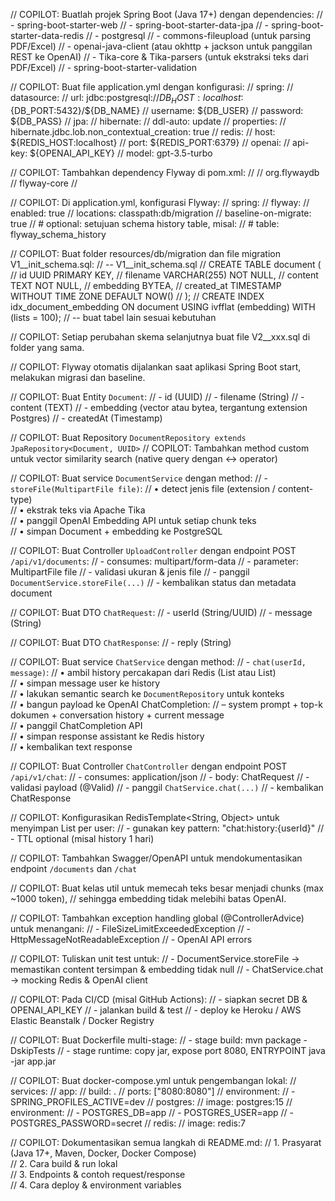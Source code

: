 // COPILOT: Buatlah projek Spring Boot (Java 17+) dengan dependencies:
//   - spring-boot-starter-web
//   - spring-boot-starter-data-jpa
//   - spring-boot-starter-data-redis
//   - postgresql
//   - commons-fileupload (untuk parsing PDF/Excel)
//   - openai-java-client (atau okhttp + jackson untuk panggilan REST ke OpenAI)
//   - Tika-core & Tika-parsers (untuk ekstraksi teks dari PDF/Excel)
//   - spring-boot-starter-validation

// COPILOT: Buat file application.yml dengan konfigurasi:
// spring:
//   datasource:
//     url: jdbc:postgresql://${DB_HOST:localhost}:${DB_PORT:5432}/${DB_NAME}
//     username: ${DB_USER}
//     password: ${DB_PASS}
//   jpa:
//     hibernate:
//       ddl-auto: update
//     properties:
//       hibernate.jdbc.lob.non_contextual_creation: true
//   redis:
//     host: ${REDIS_HOST:localhost}
//     port: ${REDIS_PORT:6379}
// openai:
//   api-key: ${OPENAI_API_KEY}
//   model: gpt-3.5-turbo

// COPILOT: Tambahkan dependency Flyway di pom.xml:
//   <dependency>
//     <groupId>org.flywaydb</groupId>
//     <artifactId>flyway-core</artifactId>
//   </dependency>

// COPILOT: Di application.yml, konfigurasi Flyway:
// spring:
//   flyway:
//     enabled: true
//     locations: classpath:db/migration
//     baseline-on-migrate: true
//     # optional: setujuan schema history table, misal:
//     # table: flyway_schema_history

// COPILOT: Buat folder resources/db/migration dan file migration V1__init_schema.sql:
//   -- V1__init_schema.sql
//   CREATE TABLE document (
//       id UUID PRIMARY KEY,
//       filename VARCHAR(255) NOT NULL,
//       content TEXT NOT NULL,
//       embedding BYTEA,
//       created_at TIMESTAMP WITHOUT TIME ZONE DEFAULT NOW()
//   );
//   CREATE INDEX idx_document_embedding ON document USING ivfflat (embedding) WITH (lists = 100);
//   -- buat tabel lain sesuai kebutuhan

// COPILOT: Setiap perubahan skema selanjutnya buat file V2__xxx.sql di folder yang sama.

// COPILOT: Flyway otomatis dijalankan saat aplikasi Spring Boot start, melakukan migrasi dan baseline.


// COPILOT: Buat Entity `Document`:
//   - id (UUID)
//   - filename (String)
//   - content (TEXT)
//   - embedding (vector<float> atau bytea, tergantung extension Postgres)
//   - createdAt (Timestamp)

// COPILOT: Buat Repository `DocumentRepository extends JpaRepository<Document, UUID>`
// COPILOT: Tambahkan method custom untuk vector similarity search (native query dengan <-> operator)

// COPILOT: Buat service `DocumentService` dengan method:
//   - `storeFile(MultipartFile file)`:
//       • detect jenis file (extension / content-type)  
//       • ekstrak teks via Apache Tika  
//       • panggil OpenAI Embedding API untuk setiap chunk teks  
//       • simpan Document + embedding ke PostgreSQL

// COPILOT: Buat Controller `UploadController` dengan endpoint POST `/api/v1/documents`:
//   - consumes: multipart/form-data
//   - parameter: MultipartFile file
//   - validasi ukuran & jenis file
//   - panggil `DocumentService.storeFile(...)`
//   - kembalikan status dan metadata document

// COPILOT: Buat DTO `ChatRequest`:
//   - userId (String/UUID)
//   - message (String)

// COPILOT: Buat DTO `ChatResponse`:
//   - reply (String)

// COPILOT: Buat service `ChatService` dengan method:
//   - `chat(userId, message)`:
//       • ambil history percakapan dari Redis (List<String> atau List<ChatEntry>)  
//       • simpan message user ke history  
//       • lakukan semantic search ke `DocumentRepository` untuk konteks  
//       • bangun payload ke OpenAI ChatCompletion:
//           – system prompt + top-k dokumen + conversation history + current message  
//       • panggil ChatCompletion API  
//       • simpan response assistant ke Redis history  
//       • kembalikan text response

// COPILOT: Buat Controller `ChatController` dengan endpoint POST `/api/v1/chat`:
//   - consumes: application/json
//   - body: ChatRequest
//   - validasi payload (@Valid)
//   - panggil `ChatService.chat(...)`
//   - kembalikan ChatResponse

// COPILOT: Konfigurasikan RedisTemplate<String, Object> untuk menyimpan List<ChatEntry> per user:
//   - gunakan key pattern: "chat:history:{userId}"
//   - TTL optional (misal history 1 hari)

// COPILOT: Tambahkan Swagger/OpenAPI untuk mendokumentasikan endpoint `/documents` dan `/chat`

// COPILOT: Buat kelas util untuk memecah teks besar menjadi chunks (max ~1000 token),
// sehingga embedding tidak melebihi batas OpenAI.

// COPILOT: Tambahkan exception handling global (@ControllerAdvice) untuk menangani:
//   - FileSizeLimitExceededException
//   - HttpMessageNotReadableException
//   - OpenAI API errors

// COPILOT: Tuliskan unit test untuk:
//   - DocumentService.storeFile → memastikan content tersimpan & embedding tidak null
//   - ChatService.chat → mocking Redis & OpenAI client

// COPILOT: Pada CI/CD (misal GitHub Actions):
//   - siapkan secret DB & OPENAI_API_KEY
//   - jalankan build & test
//   - deploy ke Heroku / AWS Elastic Beanstalk / Docker Registry

// COPILOT: Buat Dockerfile multi-stage:
//   - stage build: mvn package -DskipTests
//   - stage runtime: copy jar, expose port 8080, ENTRYPOINT java -jar app.jar

// COPILOT: Buat docker-compose.yml untuk pengembangan lokal:
//   services:
//     app:
//       build: .
//       ports: ["8080:8080"]
//       environment:
//         - SPRING_PROFILES_ACTIVE=dev
//     postgres:
//       image: postgres:15
//       environment:
//         - POSTGRES_DB=app
//         - POSTGRES_USER=app
//         - POSTGRES_PASSWORD=secret
//     redis:
//       image: redis:7

// COPILOT: Dokumentasikan semua langkah di README.md:
//   1. Prasyarat (Java 17+, Maven, Docker, Docker Compose)  
//   2. Cara build & run lokal  
//   3. Endpoints & contoh request/response  
//   4. Cara deploy & environment variables  

